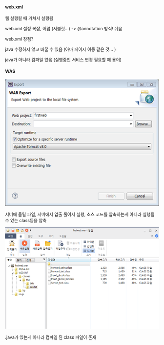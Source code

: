 #### web.xml

웹 실행될 때 거쳐서 실행됨 

web.xml 설정 복잡, 어렵 \(서블릿...\) -&gt; @annotation 방식! 쉬움

web.xml 장점?

java 수정하지 않고 바꿀 수 있음 \(아마 페이지 이동 같은 것... \)

java가 아니라 컴파일 없음 \(실행중인 서비스 변경 필요할 때 용이\)



#### WAS

![](/assets/035-1import.png)

서버에 올릴 파일, 서버에서 압출 풀어서 실행, 소스 코드를 압축하는게 아니라 실행될 수 있는 class등을 압축

![](/assets/035-2import.png)

.java가 있는게 아니라 컴파일 된 class 파일이 존재



 

